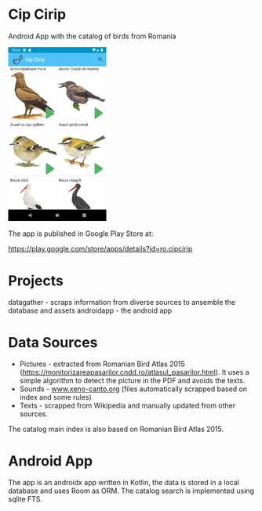 # Cip Cirip

Android App with the catalog of birds from Romania

<img src="https://github.com/aleris/cipcirip/blob/master/assets/screenshots/1.png" alt="App Screenshot" width="200"/>

The app is published in Google Play Store at:

https://play.google.com/store/apps/details?id=ro.cipcirip

# Projects

datagather - scraps information from diverse sources to ansemble the database and assets
androidapp - the android app

# Data Sources

- Pictures - extracted from Romanian Bird Atlas 2015 (https://monitorizareapasarilor.cndd.ro/atlasul_pasarilor.html).
It uses a simple algorithm to detect the picture in the PDF and avoids the texts.
- Sounds - www.xeno-canto.org (files automatically scrapped based on index and some rules)
- Texts - scrapped from Wikipedia and manually updated from other sources.

The catalog main index is also based on Romanian Bird Atlas 2015.

# Android App

The app is an androidx app written in Kotlin, the data is stored in a local database and uses Room as ORM. The catalog search is implemented using sqlite FTS.
